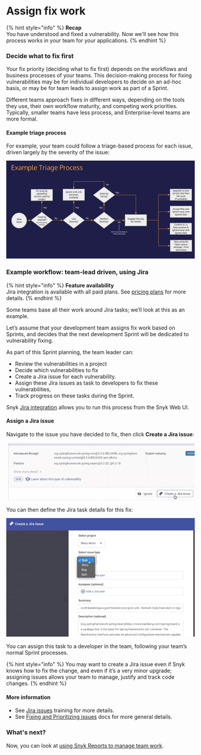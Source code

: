 # Assign fix work

{% hint style="info" %}
**Recap**\
You have understood and fixed a vulnerability. Now we'll see how this process works in your team for your applications.
{% endhint %}

### Decide what to fix first

Your fix priority (deciding what to fix first) depends on the workflows and business processes of your teams. This decision-making process for fixing vulnerabilities may be for individual developers to decide on an ad-hoc basis, or may be for team leads to assign work as part of a Sprint.

Different teams approach fixes in different ways, depending on the tools they use, their own workflow maturity, and competing work priorities. Typically, smaller teams have less process, and Enterprise-level teams are more formal.

#### Example triage process

For example, your team could follow a triage-based process for each issue, driven largely by the severity of the issue:

![](<../../.gitbook/assets/image (110).png>)

### Example workflow: team-lead driven, using Jira

{% hint style="info" %}
**Feature availability**\
Jira integration is available with all paid plans. See [pricing plans](https://snyk.io/plans/) for more details.
{% endhint %}

Some teams base all their work around Jira tasks; we’ll look at this as an example.

Let’s assume that your development team assigns fix work based on Sprints, and decides that the next development Sprint will be dedicated to vulnerability fixing.

As part of this Sprint planning, the team leader can:

* Review the vulnerabilities in a project
* Decide which vulnerabilities to fix
* Create a Jira issue for each vulnerability.
* Assign these Jira issues as task to developers to fix these vulnerabilities,
* Track progress on these tasks during the Sprint.

Snyk [Jira integration](https://docs.snyk.io/integrations/notifications-ticketing-system-integrations/jira) allows you to run this process from the Snyk Web UI.

#### Assign a Jira issue

Navigate to the issue you have decided to fix, then click **Create a Jira issue**:

![](<../../.gitbook/assets/image (221) (1).png>)

You can then define the Jira task details for this fix:

![](<../../.gitbook/assets/image (77).png>)

You can assign this task to a developer in the team, following your team’s normal Sprint processes.

{% hint style="info" %}
You may want to create a Jira issue even if Snyk knows how to fix the change, and even if it’s a very minor upgrade; assigning issues allows your team to manage, justify and track code changes.
{% endhint %}

#### More information

* See [Jira issues](https://training.snyk.io/learn/course/introduction-to-the-snyk-ui/issue-fix-options/open-source-fix-advice?page=2) training for more details.
* See [Fixing and Prioritizing issues](https://docs.snyk.io/features/fixing-and-prioritizing-issues) docs for more general details.

### What's next?

Now, you can look at [using Snyk Reports to manage team work](manage-team-work-using-reports.md).
